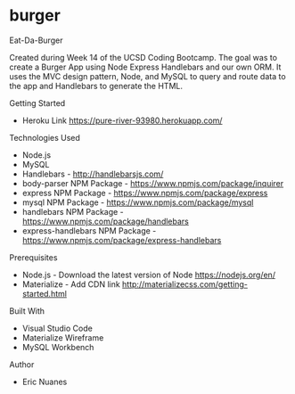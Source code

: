 # burger

Eat-Da-Burger

Created during Week 14 of the UCSD Coding Bootcamp. The goal was to create a Burger App using Node Express Handlebars and our own ORM. It uses the MVC design pattern, Node, and MySQL to query and route data to the app and Handlebars to generate the HTML.

Getting Started
- Heroku Link
https://pure-river-93980.herokuapp.com/

Technologies Used
- Node.js
- MySQL
- Handlebars - http://handlebarsjs.com/
- body-parser NPM Package - https://www.npmjs.com/package/inquirer
- express NPM Package - https://www.npmjs.com/package/express
- mysql NPM Package - https://www.npmjs.com/package/mysql
- handlebars NPM Package - https://www.npmjs.com/package/handlebars
- express-handlebars NPM Package - https://www.npmjs.com/package/express-handlebars

Prerequisites
- Node.js - Download the latest version of Node https://nodejs.org/en/
- Materialize - Add CDN link http://materializecss.com/getting-started.html

Built With
- Visual Studio Code
- Materialize Wireframe
- MySQL Workbench

Author
- Eric Nuanes
